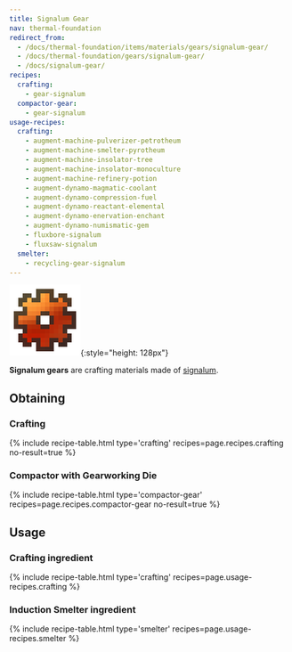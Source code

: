 ```yaml
---
title: Signalum Gear
nav: thermal-foundation
redirect_from:
  - /docs/thermal-foundation/items/materials/gears/signalum-gear/
  - /docs/thermal-foundation/gears/signalum-gear/
  - /docs/signalum-gear/
recipes:
  crafting:
    - gear-signalum
  compactor-gear:
    - gear-signalum
usage-recipes:
  crafting:
    - augment-machine-pulverizer-petrotheum
    - augment-machine-smelter-pyrotheum
    - augment-machine-insolator-tree
    - augment-machine-insolator-monoculture
    - augment-machine-refinery-potion
    - augment-dynamo-magmatic-coolant
    - augment-dynamo-compression-fuel
    - augment-dynamo-reactant-elemental
    - augment-dynamo-enervation-enchant
    - augment-dynamo-numismatic-gem
    - fluxbore-signalum
    - fluxsaw-signalum
  smelter:
    - recycling-gear-signalum
---
```


![Signalum gear](/assets/images/thermal-foundation/gear-signalum.png){:style="height: 128px"}


**Signalum gears** are crafting materials made of
[signalum](/docs/signalum-ingot/).


Obtaining
---------

### Crafting
{% include recipe-table.html type='crafting' recipes=page.recipes.crafting no-result=true %}

### Compactor with Gearworking Die
{% include recipe-table.html type='compactor-gear' recipes=page.recipes.compactor-gear no-result=true %}


Usage
-----

### Crafting ingredient
{% include recipe-table.html type='crafting' recipes=page.usage-recipes.crafting %}

### Induction Smelter ingredient
{% include recipe-table.html type='smelter' recipes=page.usage-recipes.smelter %}
